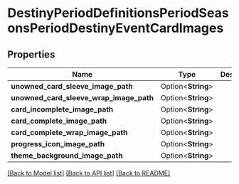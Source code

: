 # DestinyPeriodDefinitionsPeriodSeasonsPeriodDestinyEventCardImages

## Properties

Name | Type | Description | Notes
------------ | ------------- | ------------- | -------------
**unowned_card_sleeve_image_path** | Option<**String**> |  | [optional]
**unowned_card_sleeve_wrap_image_path** | Option<**String**> |  | [optional]
**card_incomplete_image_path** | Option<**String**> |  | [optional]
**card_complete_image_path** | Option<**String**> |  | [optional]
**card_complete_wrap_image_path** | Option<**String**> |  | [optional]
**progress_icon_image_path** | Option<**String**> |  | [optional]
**theme_background_image_path** | Option<**String**> |  | [optional]

[[Back to Model list]](../README.md#documentation-for-models) [[Back to API list]](../README.md#documentation-for-api-endpoints) [[Back to README]](../README.md)


